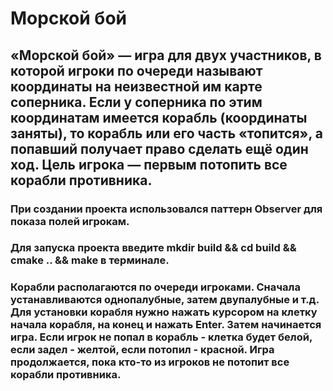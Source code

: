# Морской бой
## «Морской бой» — игра для двух участников, в которой игроки по очереди называют координаты на неизвестной им карте соперника. Если у соперника по этим координатам имеется корабль (координаты заняты), то корабль или его часть «топится», а попавший получает право сделать ещё один ход. Цель игрока — первым потопить все корабли противника.

### При создании проекта использовался паттерн Observer для показа полей игрокам.
### Для запуска проекта введите mkdir build && cd build && cmake .. && make в терминале. 
### Корабли располагаются по очереди игроками. Сначала устанавливаются однопалубные, затем двупалубные и т.д. Для установки корабля нужно нажать курсором на клетку начала корабля, на конец и нажать Enter. Затем начинается игра. Если игрок не попал в корабль - клетка будет белой, если задел - желтой, если потопил - красной. Игра продолжается, пока кто-то из игроков не потопит все корабли противника.

